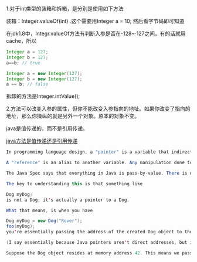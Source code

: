 1.对于int类型的装箱和拆箱，是分别是使用如下方法

装箱：Integer.valueOf(int) .这个需要用Integer a = 10; 然后看字节码即可知道

在jdk1.8中，Integr.valueOf方法有判断入参是否在-128~·127之间，有的话就用cache，所以

```java
Integer a = 127;
Integer b = 127;
a==b; // true

Integer a = new Integer(127);
Integer b = new Integer(127);
a == b; // false
```

拆卸的方法是Integer.intValue();





2.方法可以改变入参的属性，但你不能改变入参指向的地址。如果你改变了指向的地址，那么你操纵的就是另外一个对象。原本的对象不变。

java是值传递的，而不是引用传递。

[java方法是值传递还是引用传递](http://www.javadude.com/articles/passbyvalue.htm#/introduction)

```java
In programming language design, a "pointer" is a variable that indirectly tracks the location of some piece of data. The value of a pointer is often the memory address of the data you're interested in. Some languages allow you to manipulate that address; others do not.

A "reference" is an alias to another variable. Any manipulation done to the reference variable directly changes the original variable.
```

```java
The Java Spec says that everything in Java is pass-by-value. There is no such thing as "pass-by-reference" in Java.

The key to understanding this is that something like

Dog myDog;
is not a Dog; it's actually a pointer to a Dog.

What that means, is when you have

Dog myDog = new Dog("Rover");
foo(myDog);
you're essentially passing the address of the created Dog object to the foo method.

(I say essentially because Java pointers aren't direct addresses, but it's easiest to think of them that way)

Suppose the Dog object resides at memory address 42. This means we pass 42 to the method.
```

